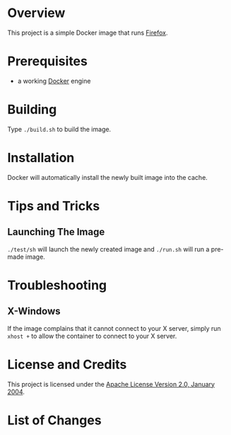 # Overview
This project is a simple Docker image that runs [Firefox](https://www.mozilla.org/en-US/).

# Prerequisites
* a working [Docker](http://docker.io) engine

# Building
Type `./build.sh` to build the image.

# Installation
Docker will automatically install the newly built image into the cache.

# Tips and Tricks

## Launching The Image

`./test/sh` will launch the newly created image and `./run.sh` will run a
pre-made image.

# Troubleshooting

## X-Windows
If the image complains that it cannot connect to your X server, simply run `xhost +` to allow the container to connect 
to your X server.

# License and Credits
This project is licensed under the [Apache License Version 2.0, January 2004](http://www.apache.org/licenses/).

# List of Changes

